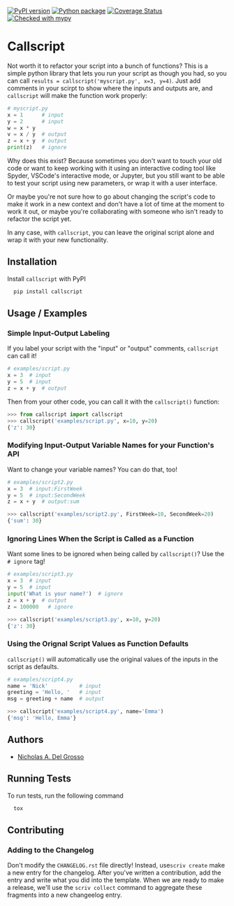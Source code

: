 [![PyPI version](https://badge.fury.io/py/callscript.svg)](https://badge.fury.io/py/callscript)
[![Python package](https://github.com/nickdelgrosso/callscript/actions/workflows/python-package.yml/badge.svg)](https://github.com/nickdelgrosso/callscript/actions/workflows/python-package.yml)
[![Coverage Status](https://coveralls.io/repos/github/nickdelgrosso/callscript/badge.svg?branch=main)](https://coveralls.io/github/nickdelgrosso/callscript?branch=main)
[![Checked with mypy](http://www.mypy-lang.org/static/mypy_badge.svg)](http://mypy-lang.org/)


# Callscript

Not worth it to refactor your script into a bunch of functions?  This is a simple python library that lets you run your script as though you had, so you can
call `results = callscript('myscript.py', x=3, y=4)`.  Just add comments in your scirpt to show where the inputs and outputs are, and `callscript` will
make the function work properly:

```python
# myscript.py
x = 1      # input
y = 2      # input
w = x * y
v = x / y  # output
z = x + y  # output
print(z)   # ignore
```

Why does this exist?  Because sometimes you don't want to touch your old code or want to keep working with it using an interactive coding tool like Spyder, VSCode's interactive mode, or Jupyter, but you still want to be able to test your script using new parameters, or wrap it with a user interface. 

Or maybe you're not sure how to go about changing the script's code to make it work in a new context and don't have a lot of time at the moment to work it out, or maybe you're collaborating with someone who isn't ready to refactor the script yet.  

In any case,  with `callscript`, you can leave the original script alone and wrap it with your new functionality.




## Installation

Install `callscript` with PyPI

```bash
  pip install callscript
```
    
## Usage / Examples


### Simple Input-Output Labeling

If you label your script with the "input" or "output" comments, `callscript` can call it!


```python
# examples/script.py
x = 3  # input
y = 5  # input
z = x + y  # output
```

Then from your other code, you can call it with the `callscript()` function:

```python
>>> from callscript import callscript
>>> callscript('examples/script.py', x=10, y=20)
{'z': 30}

```

### Modifying Input-Output Variable Names for your Function's API

Want to change your variable names? You can do that, too!

```python
# examples/script2.py
x = 3  # input:FirstWeek
y = 5  # input:SecondWeek
z = x + y  # output:sum
```

```python
>>> callscript('examples/script2.py', FirstWeek=10, SecondWeek=20)
{'sum': 30}

```


### Ignoring Lines When the Script is Called as a Function

Want some lines to be ignored when being called by `callscript()`?  Use the `# ignore` tag!

```python
# examples/script3.py
x = 3  # input
y = 5  # input
input('What is your name?')  # ignore
z = x + y  # output
z = 100000   # ignore
```

```python
>>> callscript('examples/script3.py', x=10, y=20)
{'z': 30}

```

### Using the Orignal Script Values as Function Defaults

`callscript()` will automatically use the original values of the inputs in the script as defaults.

```python
# examples/script4.py
name = 'Nick'          # input
greeting = 'Hello, '   # input
msg = greeting + name  # output
```

```python
>>> callscript('examples/script4.py', name='Emma')
{'msg': 'Hello, Emma'}

```
## Authors

- [Nicholas A. Del Grosso](https://www.github.com/nickdelgrosso)

## Running Tests

To run tests, run the following command

```bash
  tox
```



## Contributing

### Adding to the Changelog
  
Don't modify the `CHANGELOG.rst` file directly!  Instead, use`scriv create` make a new entry for the changelog.  After you've written a contribution, add the entry and write what  you did into the template.   When we are ready to make a release, we'll use the `scriv collect` command to aggregate these fragments into a new changeelog entry.